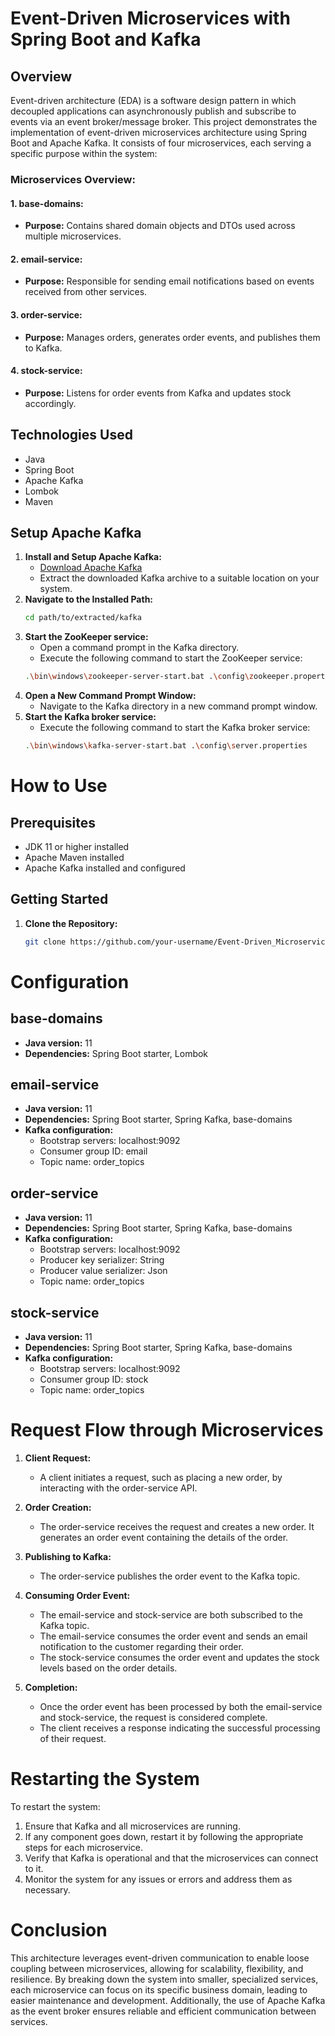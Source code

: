 
# Event-Driven Microservices with Spring Boot and Kafka

## Overview
Event-driven architecture (EDA) is a software design pattern in which decoupled applications can asynchronously publish and subscribe to events via an event broker/message broker. This project demonstrates the implementation of event-driven microservices architecture using Spring Boot and Apache Kafka. It consists of four microservices, each serving a specific purpose within the system:

### Microservices Overview:

#### 1. base-domains:
   - **Purpose:** Contains shared domain objects and DTOs used across multiple microservices.
   
#### 2. email-service:
   - **Purpose:** Responsible for sending email notifications based on events received from other services.
   
#### 3. order-service:
   - **Purpose:** Manages orders, generates order events, and publishes them to Kafka.
   
#### 4. stock-service:
   - **Purpose:** Listens for order events from Kafka and updates stock accordingly.

## Technologies Used
- Java
- Spring Boot
- Apache Kafka
- Lombok
- Maven

## Setup Apache Kafka
1. **Install and Setup Apache Kafka:**
   - [Download Apache Kafka](https://kafka.apache.org/downloads)
   - Extract the downloaded Kafka archive to a suitable location on your system.
2. **Navigate to the Installed Path:**
   ```bash
   cd path/to/extracted/kafka
3. **Start the ZooKeeper service:**
   - Open a command prompt in the Kafka directory.
   - Execute the following command to start the ZooKeeper service:
    ```bash
   .\bin\windows\zookeeper-server-start.bat .\config\zookeeper.properties
4. **Open a New Command Prompt Window:**
   - Navigate to the Kafka directory in a new command prompt window.
5. **Start the Kafka broker service:**
   - Execute the following command to start the Kafka broker service:
    ```bash
   .\bin\windows\kafka-server-start.bat .\config\server.properties
# How to Use

## Prerequisites
- JDK 11 or higher installed
- Apache Maven installed
- Apache Kafka installed and configured

## Getting Started

1. **Clone the Repository:**
   ```bash
   git clone https://github.com/your-username/Event-Driven_Microservices_SpringBoot_Kafka.git
# Configuration

## base-domains
- **Java version:** 11
- **Dependencies:** Spring Boot starter, Lombok

## email-service
- **Java version:** 11
- **Dependencies:** Spring Boot starter, Spring Kafka, base-domains
- **Kafka configuration:**
  - Bootstrap servers: localhost:9092
  - Consumer group ID: email
  - Topic name: order_topics

## order-service
- **Java version:** 11
- **Dependencies:** Spring Boot starter, Spring Kafka, base-domains
- **Kafka configuration:**
  - Bootstrap servers: localhost:9092
  - Producer key serializer: String
  - Producer value serializer: Json
  - Topic name: order_topics

## stock-service
- **Java version:** 11
- **Dependencies:** Spring Boot starter, Spring Kafka, base-domains
- **Kafka configuration:**
  - Bootstrap servers: localhost:9092
  - Consumer group ID: stock
  - Topic name: order_topics

# Request Flow through Microservices

1. **Client Request:**
   - A client initiates a request, such as placing a new order, by interacting with the order-service API.

2. **Order Creation:**
   - The order-service receives the request and creates a new order. It generates an order event containing the details of the order.

3. **Publishing to Kafka:**
   - The order-service publishes the order event to the Kafka topic.

4. **Consuming Order Event:**
   - The email-service and stock-service are both subscribed to the Kafka topic.
   - The email-service consumes the order event and sends an email notification to the customer regarding their order.
   - The stock-service consumes the order event and updates the stock levels based on the order details.

5. **Completion:**
   - Once the order event has been processed by both the email-service and stock-service, the request is considered complete.
   - The client receives a response indicating the successful processing of their request.

# Restarting the System

To restart the system:
1. Ensure that Kafka and all microservices are running.
2. If any component goes down, restart it by following the appropriate steps for each microservice.
3. Verify that Kafka is operational and that the microservices can connect to it.
4. Monitor the system for any issues or errors and address them as necessary.

# Conclusion

This architecture leverages event-driven communication to enable loose coupling between microservices, allowing for scalability, flexibility, and resilience. By breaking down the system into smaller, specialized services, each microservice can focus on its specific business domain, leading to easier maintenance and development. Additionally, the use of Apache Kafka as the event broker ensures reliable and efficient communication between services.










<!--Event-driven architecture (EDA) is a software design pattern in which decoupled applications can asynchronously publish and subscribe to events via an event broker/message broker.

1-Install and Setup Apache Kafka.
2-go to the intalled Path
3-open command prompt in current directory
4- Start the ZooKeeper service in command prompt:
  .\bin\windows\zookeeper-server-start.bat .\config\zookeeper.properties
5-open new command prompt windows in current directory  
6- Start the Kafka broker service in new in command prompt:
 .\bin\windows\kafka-server-start.bat .\config\server.properties
 -----------------------------
 OrderService  is producer
 EmailService && StockService are consumers -->
 
